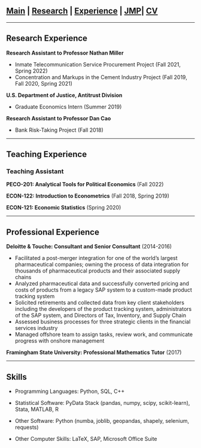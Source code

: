 ## [Main](https://gsileo.github.io/) | [Research](/research.html) | [Experience](/experience.html) | [JMP](/papers/sileo_jmp_infrastructure_investment.pdf)| [CV](/cv/sileo_cv.pdf)

* * *

## Research Experience
**Research Assistant to Professor Nathan Miller**
  - Inmate Telecommunication Service Procurement Project (Fall 2021, Spring 2022)
  - Concentration and Markups in the Cement Industry Project (Fall 2019, Fall 2020, Spring 2021)

**U.S. Department of Justice, Antitrust Division** 
  - Graduate Economics Intern (Summer 2019)
    
**Research Assistant to Professor Dan Cao**
  - Bank Risk-Taking Project (Fall 2018)

* * *

## Teaching Experience
### Teaching Assistant
**PECO-201: Analytical Tools for Political Economics** (Fall 2022)

**ECON-122: Introduction to Econometrics** (Fall 2018, Spring 2019)

**ECON-121: Economic Statistics** (Spring 2020)

* * *

## Professional Experience

**Deloitte & Touche: Consultant and Senior Consultant** (2014-2016)
-	Facilitated a post-merger integration for one of the world’s largest pharmaceutical companies; owning the process of data integration for thousands of pharmaceutical products and their associated supply chains 
-	Analyzed pharmaceutical data and successfully converted pricing and costs of products from a legacy SAP system to a custom-made product tracking system
-	Solicited retirements and collected data from key client stakeholders including the developers of the product tracking system, administrators of the SAP system, and Directors of Tax, Inventory, and Supply Chain
- Assessed business processes for three strategic clients in the financial services industry
-	Managed offshore team to assign tasks, review work, and communicate progress with onshore management

**Framingham State University: Professional Mathematics Tutor** (2017)

* * *

## Skills
- Programming Languages: Python, SQL, C++

- Statistical Software: PyData Stack (pandas, numpy, scipy, scikit-learn), Stata, MATLAB, R

- Other Software: Python (numba, joblib, geopandas, shapely, selenium, requests)

- Other Computer Skills: LaTeX, SAP, Microsoft Office Suite
